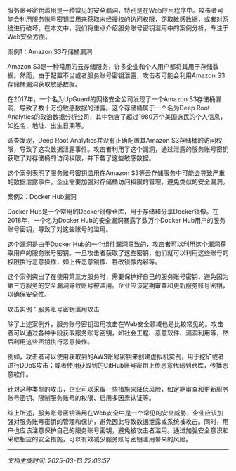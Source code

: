 服务账号密钥滥用是一种常见的安全漏洞，特别是在Web应用程序中。攻击者可能会利用服务账号密钥滥用来获取未经授权的访问权限，窃取敏感数据，或者对系统进行破坏。在本文中，我们将重点介绍服务账号密钥滥用中的案例分析，专注于Web安全方面。

案例1：Amazon S3存储桶漏洞

Amazon S3是一种常用的云存储服务，许多企业和个人用户都将其用于存储数据。然而，由于配置不当或者服务账号密钥泄露，攻击者可能会利用Amazon S3存储桶漏洞获取敏感数据。

在2017年，一个名为UpGuard的网络安全公司发现了一个Amazon S3存储桶漏洞，导致了数十万份敏感数据的泄露。这个存储桶属于一个名为Deep Root Analytics的政治数据分析公司，其中包含了超过1980万个美国选民的个人信息，如姓名、地址、出生日期等。

调查发现，Deep Root Analytics并没有正确配置其Amazon S3存储桶的访问权限，导致了这次数据泄露事件。攻击者利用了这个漏洞，通过泄露的服务账号密钥获取了对存储桶的访问权限，并下载了这些敏感数据。

这个案例表明了服务账号密钥滥用在Amazon S3等云存储服务中可能会导致严重的数据泄露事件，企业需要加强对存储桶访问权限的管理，避免类似的安全漏洞。

案例2：Docker Hub漏洞

Docker Hub是一个常用的Docker镜像仓库，用于存储和分享Docker镜像。在2018年，一个名为Docker Hub的安全漏洞暴露了数万个Docker Hub用户的服务账号密钥，导致了对这些账号的滥用。

这个漏洞是由于Docker Hub的一个组件漏洞导致的，攻击者可以利用这个漏洞获取用户的服务账号密钥。一旦攻击者获取了这些密钥，他们就可以利用这些账号的权限执行恶意操作，如上传恶意镜像、篡改镜像内容等。

这个案例突出了在使用第三方服务时，需要保护好自己的服务账号密钥，避免因为第三方服务的安全漏洞导致账号被滥用。企业应该定期审查和更新服务账号密钥，以确保安全性。

攻击实例：服务账号密钥滥用攻击

除了上述案例外，服务账号密钥滥用攻击在Web安全领域也是比较常见的。攻击者可以通过各种手段获取服务账号密钥，如社会工程、恶意软件、漏洞利用等，然后利用这些密钥执行恶意操作。

例如，攻击者可以使用获取到的AWS账号密钥来创建虚拟机实例，用于挖矿或者进行DDoS攻击；或者使用获取到的GitHub账号密钥上传恶意代码到仓库，传播恶意软件。

针对这种类型的攻击，企业可以采取一些措施来降低风险，如定期审查和更新服务账号密钥、限制服务账号的权限、启用多因素认证等。

综上所述，服务账号密钥滥用在Web安全中是一个常见的安全威胁，企业应该加强对服务账号密钥的管理和保护，避免因此导致数据泄露或系统被攻击。同时，用户也应该注意保护自己的服务账号密钥，避免被攻击者滥用。通过加强安全意识和采取相应的安全措施，可以有效减少服务账号密钥滥用带来的风险。

---

*文档生成时间: 2025-03-13 22:03:57*











